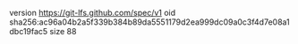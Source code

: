 version https://git-lfs.github.com/spec/v1
oid sha256:ac96a04b2a5f339b384b89da5551179d2ea999dc09a0c3f4d7e08a1dbc19fac5
size 88
